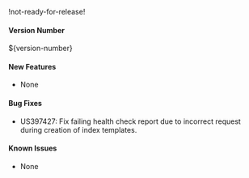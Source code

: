 !not-ready-for-release!

#### Version Number
${version-number}

#### New Features
- None

#### Bug Fixes
- US397427: Fix failing health check report due to incorrect request during creation of index templates.

#### Known Issues
- None
